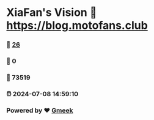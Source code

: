 # XiaFan's Vision :link: https://blog.motofans.club 
### :page_facing_up: [26](https://blog.motofans.club/tag.html) 
### :speech_balloon: 0 
### :hibiscus: 73519 
### :alarm_clock: 2024-07-08 14:59:10 
### Powered by :heart: [Gmeek](https://github.com/Meekdai/Gmeek)
